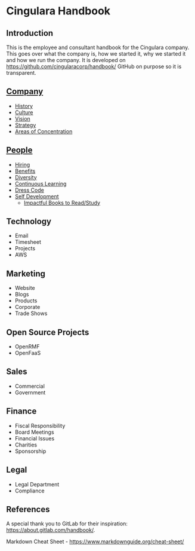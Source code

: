 # Cingulara Handbook


## Introduction
This is the employee and consultant handbook for the Cingulara company. This goes over what the company is, how we started it, why we started it and how we run the company. It is developed on https://github.com/cingularacorp/handbook/ GitHub on purpose so it is transparent. 

## [Company](https://github.com/cingularacorp/handbook/tree/master/company)
* [History](https://github.com/cingularacorp/handbook/tree/master/company#history)
* [Culture](https://github.com/cingularacorp/handbook/tree/master/company#culture)
* [Vision](https://github.com/cingularacorp/handbook/tree/master/company#vision)
* [Strategy](https://github.com/cingularacorp/handbook/tree/master/company#strategy)
* [Areas of Concentration](https://github.com/cingularacorp/handbook/tree/master/company#areas-of-concentration)

## [People](https://github.com/cingularacorp/handbook/tree/master/people)
* [Hiring](https://github.com/cingularacorp/handbook/tree/master/people#hiring)
* [Benefits](https://github.com/cingularacorp/handbook/tree/master/people#benefits)
* [Diversity](https://github.com/cingularacorp/handbook/tree/master/people#diversity)
* [Continuous Learning](https://github.com/cingularacorp/handbook/tree/master/people#continuous-learning)
* [Dress Code](https://github.com/cingularacorp/handbook/tree/master/people#dress-code)
* [Self Development](https://github.com/cingularacorp/handbook/tree/master/people#self-development)
    * [Impactful Books to Read/Study](https://github.com/cingularacorp/handbook/tree/master/people#impactful-books-to-readstudy)

## Technology
* Email
* Timesheet
* Projects
* AWS

## Marketing
* Website
* Blogs
* Products
* Corporate
* Trade Shows

## Open Source Projects
* OpenRMF
* OpenFaaS

## Sales
* Commercial
* Government

## Finance
* Fiscal Responsibility
* Board Meetings
* Financial Issues
* Charities
* Sponsorship

## Legal
* Legal Department
* Compliance

## References
A special thank you to GitLab for their inspiration: https://about.gitlab.com/handbook/.

Markdown Cheat Sheet - https://www.markdownguide.org/cheat-sheet/